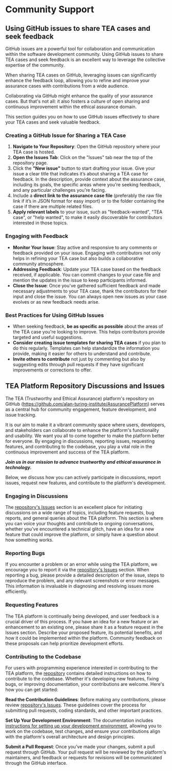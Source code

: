 # Community Support

## Using GitHub issues to share TEA cases and seek feedback

GitHub issues are a powerful tool for collaboration and communication within the software development community. Using GitHub issues to share TEA cases and seek feedback is an excellent way to leverage the collective expertise of the community.

When sharing TEA cases on GitHub, leveraging issues can significantly enhance the feedback loop, allowing you to refine and improve your assurance cases with contributions from a wide audience.

Collaborating via GitHub might enhance the quality of your assurance cases. But that's not all: it also fosters a culture of open sharing and continuous improvement within the ethical assurance domain.

This section guides you on how to use GitHub issues effectively to share your TEA cases and seek valuable feedback.

### Creating a GitHub Issue for Sharing a TEA Case

1. **Navigate to Your Repository**: Open the GitHub repository where your TEA case is hosted. <!-- TODO: [ADD LINK TO SHARE TEA CASES ON GITHUB] -->
2. **Open the Issues Tab**: Click on the "Issues" tab near the top of the repository page.
3. Click the **"New issue"** button to start drafting your issue. Give your issue a clear title that indicates it’s about sharing a TEA case for feedback. In the description, provide context about the assurance case, including its goals, the specific areas where you're seeking feedback, and any particular challenges you're facing.
4. Include a **direct link to the assurance case file** (preferably the raw file link if it’s in JSON format for easy import) or to the folder containing the case if there are multiple related files.
5. **Apply relevant labels** to your issue, such as "feedback-wanted", "TEA case", or "help wanted", to make it easily discoverable for contributors interested in those topics.

### Engaging with Feedback

- **Monitor Your Issue**: Stay active and responsive to any comments or feedback provided on your issue. Engaging with contributors not only helps in refining your TEA case but also builds a collaborative community atmosphere.
- **Addressing Feedback**: Update your TEA case based on the feedback received, if applicable. You can commit changes to your case file and mention the updates in the issue to keep participants informed.
- **Close the Issue**: Once you've gathered sufficient feedback and made necessary adjustments to your TEA case, thank the contributors for their input and close the issue. You can always open new issues as your case evolves or as new feedback needs arise.

### Best Practices for Using GitHub Issues

- When seeking feedback, **be as specific as possible** about the areas of the TEA case you're looking to improve. This helps contributors provide targeted and useful suggestions.
- **Consider creating issue templates for sharing TEA cases** if you plan to do this regularly. Templates can help standardize the information you provide, making it easier for others to understand and contribute.
- **Invite others to contribute** not just by commenting but also by suggesting edits through pull requests if they have significant improvements or corrections to offer.

## TEA Platform Repository Discussions and Issues

The TEA (Trustworthy and Ethical Assurance) platform's repository on GitHub (https://github.com/alan-turing-institute/AssurancePlatform) serves as a central hub for community engagement, feature development, and issue tracking.

It is our aim to make it a vibrant community space where users, developers, and stakeholders can collaborate to enhance the platform's functionality and usability. We want you all to come together to make the platform better for everyone. By engaging in discussions, reporting issues, requesting features, and contributing to the codebase, you play a vital role in the continuous improvement and success of the TEA platform.

***Join us in our mission to advance trustworthy and ethical assurance in technology.***

Below, we discuss how you can actively participate in discussions, report issues, request new features, and contribute to the platform's development.

### Engaging in Discussions

The [repository's Issues](https://www.github.com/alan-turing-institute/AssurancePlatform/issues) section is an excellent place for initiating discussions on a wide range of topics, including feature requests, bug reports, and general queries about the TEA platform. This section is where you can voice your thoughts and contribute to ongoing conversations, whether you've encountered a technical glitch, have an idea for a new feature that could improve the platform, or simply have a question about how something works.

### Reporting Bugs

If you encounter a problem or an error while using the TEA platform, we encourage you to report it via the [repository's Issues](https://www.github.com/alan-turing-institute/AssurancePlatform/issues) section. When reporting a bug, please provide a detailed description of the issue, steps to reproduce the problem, and any relevant screenshots or error messages. This information is invaluable in diagnosing and resolving issues more efficiently.

### Requesting Features

The TEA platform is continually being developed, and user feedback is a crucial driver of this process. If you have an idea for a new feature or an enhancement to an existing one, please share it as a feature request<!-- TODO add link straight to feature request--> in the Issues section. Describe your proposed feature, its potential benefits, and how it could be implemented within the platform. Community feedback on these proposals can help prioritize development efforts.

### Contributing to the Codebase

For users with programming experience interested in contributing to the TEA platform, the [repository](https://www.github.com/alan-turing-institute/AssurancePlatform/issues) contains detailed instructions on how to contribute to the codebase. Whether it's developing new features, fixing bugs, or improving documentation, your contributions are welcome. Here's how you can get started:

**Read the Contribution Guidelines**: Before making any contributions, please review [repository's Issues](https://github.com/alan-turing-institute/AssurancePlatform/blob/main/CONTRIBUTING.md). These guidelines cover the process for submitting pull requests, coding standards, and other important practices.

**Set Up Your Development Environment**: The documentation includes [instructions for setting up your development environment](../platform-details/installation.md), allowing you to work on the codebase, test changes, and ensure your contributions align with the platform's overall architecture and design principles.

**Submit a Pull Request**: Once you've made your changes, submit a pull request through GitHub. Your pull request will be reviewed by the platform's maintainers, and feedback or requests for revisions will be communicated through the GitHub interface.
